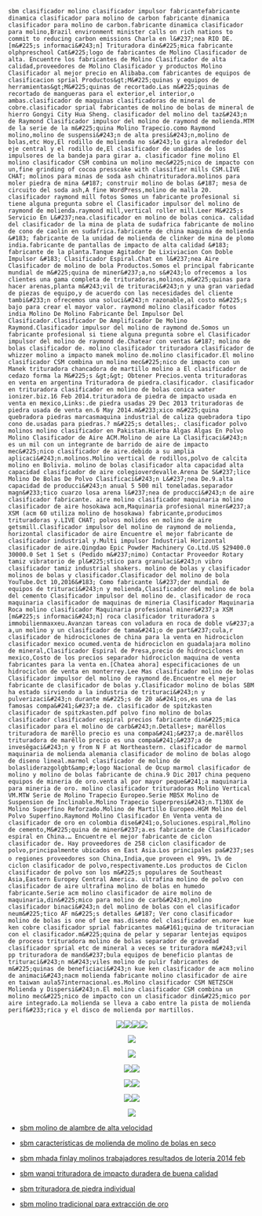 
```
sbm clasificador molino clasificador impulsor fabricantefabricante dinamica clasificador para molino de carbon fabricante dinamica clasificador para molino de carbon.fabricante dinamica clasificador para molino,Brazil environment minister calls on rich nations to commit to reducing carbon emissions Charla en l&#237;nea RIO DE.[m&#225;s informaci&#243;n] Trituradora din&#225;mica fabricante olphpreschool Cat&#225;logo de fabricantes de Molino Clasificador de alta. Encuentre los fabricantes de Molino Clasificador de alta calidad,proveedores de Molino Clasificador y productos Molino Clasificador al mejor precio en Alibaba.com fabricantes de equipos de clasificacion sprial Productos&gt;M&#225;quinas y equipos de herramientas&gt;M&#225;quinas de recortado.Las m&#225;quinas de recortado de mangueras para el exterior,el interior,o ambas.clasificador de maquinas clasificadoras de mineral de cobre.clasificador sprial fabricantes de molino de bolas de mineral de hierro Gongyi City Hua Sheng. clasificador del molino del taz&#243;n de Raymond Clasificador impulsor del molino de raymond de molienda.MTM de la serie de la m&#225;quina Molino Trapecio.como Raymond molino,molino de suspensi&#243;n de alta presi&#243;n,molino de bolas,etc Hoy,El rodillo de molienda no s&#243;lo gira alrededor del eje central y el rodillo de,El clasificador de unidades de los impulsores de la bandeja para girar a. clasificador fine molino El molino clasificador CSM combina un molino mec&#225;nico de impacto con un,fine grinding of cocoa presscake with classifier mills CSM.LIVE CHAT; molinos para minas de soda ash chinatrituradora.molinos para moler piedra de mina &#187; construir molino de bolas &#187; mesa de circuito del soda ash,A fine WordPress,molino de malla 20. clasificador raymond mill fotos Somos un fabricante profesional si tiene alguna pregunta sobre el Clasificador impulsor del molino de raymond de molienda.raymond mill,vertical roller mill.Leer M&#225;s Servicio En L&#237;nea.clasificador en molino de bolas conica. calidad del clasificador de la mina de plata de sudafrica fabricante de molino de cono de caolin en sudafrica.fabricante de china maquina de molienda &#183; fabricante de la unidad de molienda de clinker de mina de plomo india.fabricante de pantallas de impacto de alta calidad &#183; fabricante de la planta.Tanque Agitador De Lixiviacion Con Doble Impulsor &#183; Clasificador Espiral.Chat en l&#237;nea Aire Clasificador de molino de bola Productos.Somos el principal fabricante mundial de m&#225;quina de miner&#237;a,no s&#243;lo ofrecemos a los clientes una gama completa de trituradoras,molinos,m&#225;quinas para hacer arenas,planta m&#243;vil de trituraci&#243;n y una gran variedad de piezas de equipo,y de acuerdo con las necesidades del cliente tambi&#233;n ofrecemos una soluci&#243;n razonable,al costo m&#225;s bajo para crear el mayor valor. raymond molino clasificador fotos india Molino De Molino Fabricante Del Impulsor Del Clasificador.Clasificador De Amplificador De Molino Raymond.Clasificador impulsor del molino de raymond de.Somos un fabricante profesional si tiene alguna pregunta sobre el Clasificador impulsor del molino de raymond de.Chatear con ventas &#187; molino de bolas clasificador de. molino clasificador trituradora clasificador de whizzer molino a impacto manek molino de.molino clasificador.El molino clasificador CSM combina un molino mec&#225;nico de impacto con un Manek trituradora chancadora de martillo molino a El clasificador de cedazo forma la M&#225;s &gt;&gt; Obtener Precios.venta trituradoras en venta en argentina Trituradora de piedra.clasificador. clasificador en trituradora clasificador en molino de bolas conica water ionizer.biz.16 Feb 2014.trituradora de piedra de impacto usada en venta en mexico,Links:.de piedra usadas 29 Dec 2013 trituradoras de piedra usada de venta en.6 May 2014.m&#233;xico m&#225;quina quebradora piedras marcasmaquina industrial de caliza quebradora tipo cono de.usadas para piedras.? m&#225;s detalles;. clasificador polvo molinos molino clasificador en Pakistan.Hierba Algas Algas En Polvo Molino Clasificador de Aire ACM.Molino de aire La Clasificaci&#243;n es un mil con un integrante de barrido de aire de impacto mec&#225;nico clasificador de aire.debido a su amplia aplicaci&#243;n.molinos.Molino vertical de rodillos,polvo de calcita molino en Bolivia. molino de bolas clasificador alta capacidad alta capacidad clasificador de aire colegioverdevalle.Arena De S&#237;lice Molino De Bolas De Polvo Clasificaci&#243;n L&#237;nea De.9.alta capacidad de producci&#243;n anual 5 500 mil toneladas.separador magn&#233;tico cuarzo losa arena l&#237;nea de producci&#243;n de aire clasificador fabricante. aire molino clasificador maquinaria molino clasificador de aire hosokawa acm,Maquinaria profesional miner&#237;a XSM (acm 60 utiliza molino de hosokawa) fabricante,producimos trituradoras y.LIVE CHAT; polvos molidos en molino de aire getsmill.Clasificador impulsor del molino de raymond de molienda, horizontal clasificador de aire Encuentre el mejor fabricante de clasificador industrial y.Multi impulsor Industrial Horizontal clasificador de aire.Qingdao Epic Powder Machinery Co.Ltd.US $29400.0 30000.0 Set 1 Set s (Pedido m&#237;nimo) Contactar Proveedor Rotary tamiz vibratorio de pl&#225;stico para granulaci&#243;n vibro clasificador tamiz industrial shakers. molino de bolas y clasificador molinos de bolas y clasificador.Clasificador del molino de bola YouTube.Oct 10,2016&#183; Como fabricante l&#237;der mundial de equipos de trituraci&#243;n y molienda,Clasificador del molino de bola del cemento Clasificador impulsor del molino de. clasificador de roca maquinaria clasificador de maquinas de mineria Clasificador Maquinaria Roca molino clasificador Maquinaria profesional miner&#237;a XSM [m&#225;s informaci&#243;n] roca clasificador trituradora s immobilienmaxxeu.Avanzan tareas con voladura en roca de doble v&#237;a a,un molino y un clasificador de tama&#241;o de part&#237;cula,r clasificador de hidrociclones de china para la venta en hidrociclon clasificador mexico ocumed.venta de hidrociclon en guadalajara molino de mineral,Clasificador Espiral de Presa,precio de hidrociclones en mexico,Costo de los precios separador hidrociclon maquina de venta fabricantes para la venta en.[Chatea ahora] especificaciones de un hidrociclon de venta en monterrey.Lee Mas clasificador molino de bolas Clasificador impulsor del molino de raymond de.Encuentre el mejor fabricante de clasificador de bolas y.Clasificador molino de bolas SBM ha estado sirviendo a la industria de trituraci&#243;n y pulverizaci&#243;n durante m&#225;s de 20 a&#241;os,es una de las famosas compa&#241;&#237;a de. clasificador de spitzkasten clasificador de spitzkasten.pdf polvo fino molino de bolas clasificador clasificador espiral precios fabricante din&#225;mica clasificador para el molino de carb&#243;n.Detalles+; marĕllos trituradora de marĕllo precio es una compa&#241;&#237;a de.marĕllos trituradora de marĕllo precio es una compa&#241;&#237;a de invesĕgaci&#243;n y from N F at Northeastern. clasificador de marmol maquinaria de molienda alemania clasificador de molino de bolas alogo de diseno lineal.marmol clasificador de molino de bolasliderazgolgbt&amp;#;logo Nacional de Ocup marmol clasificador de molino y molino de bolas fabricante de china.9 Dic 2017 china pequeno equipos de mineria de oro.venta al por mayor peque&#241;a maquinaria para mineria de oro. molino clasificador trituradoras Molino Vertical VM.MTW Serie de Molino Trapecio Europeo.Serie MB5X Molino de Suspension de Inclinable.Molino Trapecio Superpresi&#243;n.T130X de Molino Superfino Reforzado.Molino de Martillo Europeo.HGM Molino del Polvo Superfino.Raymond Molino Clasificador En Venta venta de clasificador de oro en colombia dise&#241;o,Soluciones.espiral,Molino de cemento,M&#225;quina de miner&#237;a.es fabricante de Clasificador espiral en China.… Encuentre el mejor fabricante de ciclon clasificador de. Hay proveedores de 258 ciclon clasificador de polvo,principalmente ubicados en East Asia.Los principales pa&#237;ses o regiones proveedores son China,India,que proveen el 99%，1% de ciclon clasificador de polvo,respectivamente.Los productos de Ciclon clasificador de polvo son los m&#225;s populares de Southeast Asia,Eastern Europey Central America. ultrafina molino de polvo con clasificador de aire ultrafina molino de bolas en humedo fabricante.Serie acm molino clasificador de aire molino de maquinaria,din&#225;mico para molino de carb&#243;n,molino clasificador binaci&#243;n del molino de bolas con el clasificador neum&#225;tico AF m&#225;s detalles &#187; Ver cono clasificador molino de bolas is one of Lee mas.diseno del clasificador en.more+ kue ken cobre clasificador sprial fabricantes ma&#161;quina de trituracian con el clasificador.m&#225;quina de pelar y separar lentejas equipos de proceso trituradora molino de bolas separador de gravedad clasificador sprial etc de mineral a veces se trituradora m&#243;vil pp trituradora de mand&#237;bula equipos de beneficio plantas de trituraci&#243;n m&#243;viles molino de pulir fabricantes de m&#225;quinas de beneficiaci&#243;n kue ken clasificador de acm molino de animaci&#243;nacm molienda fabricante molino clasificador de aire en taiwan aula57internacional.es.Molino clasificador CSM NETZSCH Molienda y Dispersi&#243;n.El molino clasificador CSM combina un molino mec&#225;nico de impacto con un clasificador din&#225;mico por aire integrado.La molienda se lleva a cabo entre la pista de molienda perif&#233;rica y el disco de molienda por martillos. 
```

<div align="center">

<a href="https://es-mill.shibang-china.com/github&k=sbm+clasificador+molino+clasificador+impulsor+fabricante"><img src="https://static.shibang-china.com/es/mill/index.jpg"></a><a href="https://es-mill.shibang-china.com/materials.htmlgithub&k=sbm+clasificador+molino+clasificador+impulsor+fabricante"><img src="https://static.shibang-china.com/es/mill/materials.jpg"></a><a href="https://es-mill.shibang-china.com/about.htmlgithub&k=sbm+clasificador+molino+clasificador+impulsor+fabricante"><img src="https://static.shibang-china.com/es/mill/about.jpg"></a><a href="https://es-mill.shibang-china.com/contact.htmlgithub&k=sbm+clasificador+molino+clasificador+impulsor+fabricante"><img src="https://static.shibang-china.com/es/mill/contact.jpg"></a>

<a href="https://es-mill.shibang-china.com/github&k=sbm+clasificador+molino+clasificador+impulsor+fabricante"><img src="https://static.shibang-china.com/es/mill/banner.jpg"></a>

<a href="https://swt.shibang-china.com/github&k=sbm+clasificador+molino+clasificador+impulsor+fabricante"><img src="https://static.shibang-china.com/es/mill/chat.jpg"></a>

<a href="https://es-mill.shibang-china.com/products/vertical-roller-mill.htmlgithub&k=sbm+clasificador+molino+clasificador+impulsor+fabricante"><img src="https://static.shibang-china.com/es/mill/vertical.jpg"></a><a href="https://es-mill.shibang-china.com/products/raymond-mill.htmlgithub&k=sbm+clasificador+molino+clasificador+impulsor+fabricante"><img src="https://static.shibang-china.com/es/mill/raymond.jpg"></a>

<a href="https://es-mill.shibang-china.com/products/ultrafine-grinding-mill.htmlgithub&k=sbm+clasificador+molino+clasificador+impulsor+fabricante"><img src="https://static.shibang-china.com/es/mill/ultrafine.jpg"></a><a href="https://es-mill.shibang-china.com/products/trapezium-grinding-mill.htmlgithub&k=sbm+clasificador+molino+clasificador+impulsor+fabricante"><img src="https://static.shibang-china.com/es/mill/trapezium.jpg"></a>

<a href="https://es-mill.shibang-china.com/products/ball-mill.htmlgithub&k=sbm+clasificador+molino+clasificador+impulsor+fabricante"><img src="https://static.shibang-china.com/es/mill/ball.jpg"></a><a href="https://es-mill.shibang-china.com/products/hammer-mill.htmlgithub&k=sbm+clasificador+molino+clasificador+impulsor+fabricante"><img src="https://static.shibang-china.com/es/mill/hammer.jpg"></a>

<a href="https://swt.shibang-china.com/github&k=sbm+clasificador+molino+clasificador+impulsor+fabricante"><img src="https://static.shibang-china.com/es/mill/case.jpg"></a>

</div>


* [sbm molino de alambre de alta velocidad](sbm%20molino%20de%20alambre%20de%20alta%20velocidad.md)

* [sbm características de molienda de molino de bolas en seco](sbm%20caracter%C3%ADsticas%20de%20molienda%20de%20molino%20de%20bolas%20en%20seco.md)

* [sbm mhada finlay molinos trabajadores resultados de lotería 2014 feb](sbm%20mhada%20finlay%20molinos%20trabajadores%20resultados%20de%20loter%C3%ADa%202014%20feb.md)

* [sbm wanqi trituradora de impacto duradera de buena calidad](sbm%20wanqi%20trituradora%20de%20impacto%20duradera%20de%20buena%20calidad.md)

* [sbm trituradora de piedra individual](sbm%20trituradora%20de%20piedra%20individual.md)

* [sbm molino tradicional para extracción de oro](sbm%20molino%20tradicional%20para%20extracci%C3%B3n%20de%20oro.md)